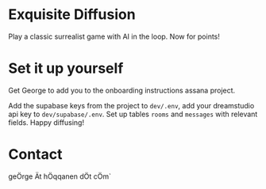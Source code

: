 # Exquisite Diffusion

Play a classic surrealist game with AI in the loop. Now for points!

# Set it up yourself

Get George to add you to the onboarding instructions assana project.

Add the supabase keys from the project to `dev/.env`, add your dreamstudio api key to `dev/supabase/.env`. Set up tables `rooms` and `messages` with relevant fields. Happy diffusing!

# Contact

geÖrge Ät hÖqqanen dÖt cÖm`
